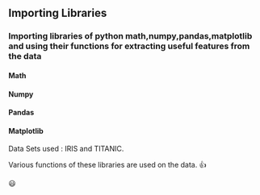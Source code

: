 ## Importing Libraries ##

### Importing libraries of python math,numpy,pandas,matplotlib and using their functions for extracting useful features from the data ###

#### Math ####

#### Numpy ####

#### Pandas ####

#### Matplotlib ####


Data Sets used : IRIS and TITANIC.

Various functions of these libraries are used on the data. :+1: 

:smiley: